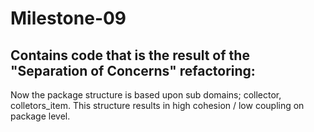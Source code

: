 # Milestone-09

## Contains code that is the result of the "Separation of Concerns" refactoring:

Now the package structure is based upon sub domains; collector, colletors_item. This structure results in high cohesion / low coupling on package level.